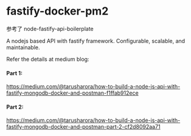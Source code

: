 # fastify-docker-pm2

参考了 node-fastify-api-boilerplate

A nodejs based API with fastify framework. Configurable, scalable, and maintainable.

Refer the details at medium blog:

#### Part 1:

https://medium.com/@tarusharora/how-to-build-a-node-js-api-with-fastify-mongodb-docker-and-postman-f1ffab912ece

#### Part 2:

https://medium.com/@tarusharora/how-to-build-a-node-js-api-with-fastify-mongodb-docker-and-postman-part-2-cf2d8092aa71

